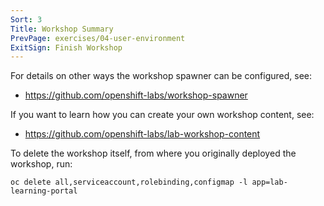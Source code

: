 ```yaml
---
Sort: 3
Title: Workshop Summary
PrevPage: exercises/04-user-environment
ExitSign: Finish Workshop
---
```


For details on other ways the workshop spawner can be configured, see:

* https://github.com/openshift-labs/workshop-spawner

If you want to learn how you can create your own workshop content, see:

* https://github.com/openshift-labs/lab-workshop-content

To delete the workshop itself, from where you originally deployed the workshop, run:

```copy
oc delete all,serviceaccount,rolebinding,configmap -l app=lab-learning-portal
```
